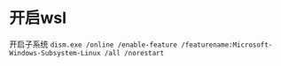 # 开启wsl
开启子系统
`dism.exe /online /enable-feature /featurename:Microsoft-Windows-Subsystem-Linux /all /norestart`
